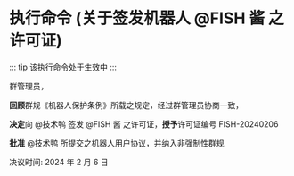 # 执行命令 (关于签发机器人 @FISH 酱 之许可证)

::: tip
该执行命令处于生效中
:::

群管理员，

**回顾**群规《机器人保护条例》所载之规定，经过群管理员协商一致，

**决定**向 @技术鸭 签发 @FISH 酱 之许可证，**授予**许可证编号 FISH-20240206

**批准** @技术鸭 所提交之机器人用户协议，并纳入非强制性群规

决议时间: 2024 年 2 月 6 日
